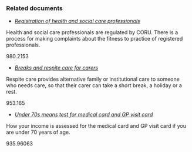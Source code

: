 ###  Related documents

  * [ _Registration of health and social care professionals_ ](/en/health/health-system/registration-of-health-and-social-care-professionals/)

Health and social care professionals are regulated by CORU. There is a process
for making complaints about the fitness to practice of registered
professionals.

980.2153

  * [ _Breaks and respite care for carers_ ](/en/health/health-services/health-services-for-people-with-disabilities/respite-care/)

Respite care provides alternative family or institutional care to someone who
needs care, so that their carer can take a short break, a holiday or a rest.

953.165

  * [ _Under 70s means test for medical card and GP visit card_ ](/en/health/medical-cards-and-gp-visit-cards/medical-card-means-test-under-70s/)

How your income is assessed for the medical card and GP visit card if you are
under 70 years of age.

935.96063
